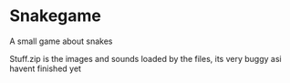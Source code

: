 # Snakegame
A small game about snakes

Stuff.zip is the images and sounds loaded by the files, its very buggy asi havent finished yet
